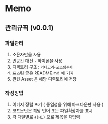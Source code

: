 # Memo

## 관리규칙 (v0.0.1)

### 파일관리

1. 소문자만을 사용
2. 빈공간 대신 `-` 하이폰을 사용
3. 디렉토리 구조 : `카테고리-포스팅주제`
4. 포스팅 글은 README.md 에 기재
5. 관련 Asset 은 해당 디렉토리에 저장

### 작성방법

1. 이미지 정렬 포기 ( 통일성을 위해 마크다운만 사용 )
2. 코드문단은 해당 언어 또는 파일확장자를 표시
3. 각 파일별로 `#(H1)` 으로 제목을 재입력